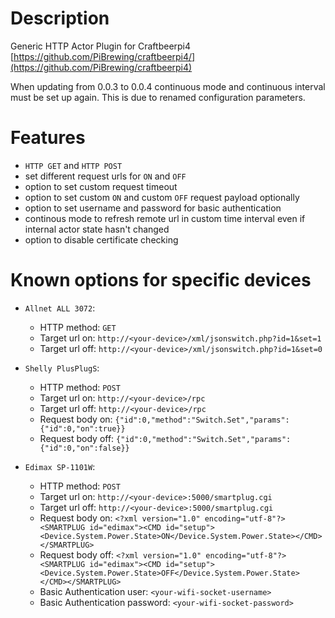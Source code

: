 # Description
Generic HTTP Actor Plugin for Craftbeerpi4 [https://github.com/PiBrewing/craftbeerpi4/](https://github.com/PiBrewing/craftbeerpi4)

When updating from 0.0.3 to 0.0.4 continuous mode and continuous interval must be set up again. This is due to renamed configuration parameters. 
# Features
* `HTTP GET` and `HTTP POST`
* set different request urls for `ON` and `OFF`
* option to set custom request timeout
* option to set custom `ON` and custom `OFF` request payload optionally
* option to set username and password for basic authentication
* continous mode to refresh remote url in custom time interval even if internal actor state hasn't changed
* option to disable certificate checking

# Known options for specific devices
* `Allnet ALL 3072`:
  * HTTP method: `GET`
  * Target url on: `http://<your-device>/xml/jsonswitch.php?id=1&set=1`
  * Target url off: `http://<your-device>/xml/jsonswitch.php?id=1&set=0`
 
* `Shelly PlusPlugS`:
  * HTTP method: `POST`
  * Target url on: `http://<your-device>/rpc`
  * Target url off: `http://<your-device>/rpc`
  * Request body on: `{"id":0,"method":"Switch.Set","params":{"id":0,"on":true}}`
  * Request body off: `{"id":0,"method":"Switch.Set","params":{"id":0,"on":false}}`
  
* `Edimax SP-1101W`:
  * HTTP method: `POST`  
  * Target url on: `http://<your-device>:5000/smartplug.cgi`
  * Target url off: `http://<your-device>:5000/smartplug.cgi`
  * Request body on: `<?xml version="1.0" encoding="utf-8"?><SMARTPLUG id="edimax"><CMD id="setup"><Device.System.Power.State>ON</Device.System.Power.State></CMD></SMARTPLUG>`
  * Request body off: `<?xml version="1.0" encoding="utf-8"?><SMARTPLUG id="edimax"><CMD id="setup"><Device.System.Power.State>OFF</Device.System.Power.State></CMD></SMARTPLUG>`
  * Basic Authentication user: `<your-wifi-socket-username>`
  * Basic Authentication password: `<your-wifi-socket-password>`
